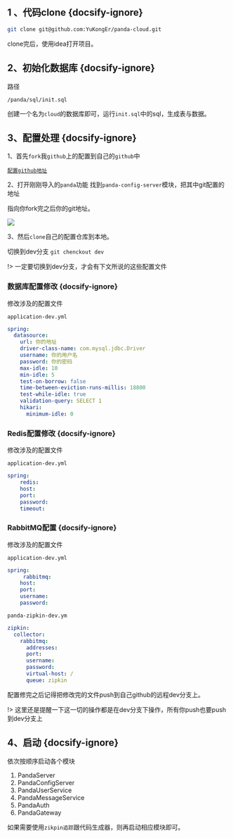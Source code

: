 ## 1 、代码clone {docsify-ignore}

```bash
git clone git@github.com:YuKongEr/panda-cloud.git
```

clone完后，使用idea打开项目。

## 2、初始化数据库 {docsify-ignore}

路径

`/panda/sql/init.sql`

创建一个名为`cloud`的数据库即可，运行`init.sql`中的sql，生成表与数据。

## 3、配置处理  {docsify-ignore}

1、首先`fork`我`github`上的配置到自己的`github`中

 [`配置github地址`](<https://github.com/YuKongEr/config-reps>)

2、打开刚刚导入的`panda`功能 找到`panda-config-server`模块，把其中git配置的地址

指向你fork完之后你的git地址。

![](https://ws3.sinaimg.cn/large/006tNc79ly1g2g37q82aej30tq0gswg6.jpg)

3、然后`clone`自己的配置仓库到本地。



切换到dev分支 `git chenckout dev`

!> 一定要切换到dev分支，才会有下文所说的这些配置文件

### 数据库配置修改  {docsify-ignore}

修改涉及的配置文件

`application-dev.yml`

```yaml
spring:
  datasource:
    url: 你的地址
    driver-class-name: com.mysql.jdbc.Driver
    username: 你的用户名
    password: 你的密码
    max-idle: 10
    min-idle: 5
    test-on-borrow: false
    time-between-eviction-runs-millis: 18800
    test-while-idle: true
    validation-query: SELECT 1
    hikari:
      minimum-idle: 0
```

### Redis配置修改   {docsify-ignore}

修改涉及的配置文件

`application-dev.yml`



```yaml
spring:
	redis:
    host: 
    port: 
    password: 
    timeout: 
```

### RabbitMQ配置 {docsify-ignore}

修改涉及的配置文件

`application-dev.yml`

```yaml
spring:
	 rabbitmq:
    host: 
    port: 
    username: 
    password: 
```



`panda-zipkin-dev.ym`

```yaml
zipkin:   
  collector:
    rabbitmq:
      addresses: 
      port: 
      username: 
      password: 
      virtual-host: /
      queue: zipkin
```

配置修完之后记得把修改完的文件push到自己github的远程dev分支上。

!> 这里还是提醒一下这一切的操作都是在dev分支下操作，所有你push也要push到dev分支上



## 4、启动  {docsify-ignore}

依次按顺序启动各个模块

1. PandaServer
2. PandaConfigServer
3. PandaUserService
4. PandaMessageService
5. PandaAuth
6. PandaGateway

如果需要使用`zikpin追踪`跟代码生成器，则再启动相应模块即可。

